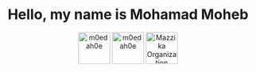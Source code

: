 <h1 align="center">Hello, my name is Mohamad Moheb </h1> 
<p align="center">
<a href=https://www.instagram.com/m0edah0e target="_blank"><img align="center" src=https://i.ibb.co/NnRcJgt/Instagram-Logo-256.png alt="m0edah0e" height="64" width="64" /></a>
<a href=https://steamcommunity.com/id/m0edah0e target="_blank"><img align="center" src=https://i.ibb.co/jWsnFTg/Steam-Logo-256.png alt="m0edah0e" height="64" width="64" /></a>
<a href=https://github.com/Mazzika-Discord-Music-Bot target="_blank"><img align="center" src=https://avatars0.githubusercontent.com/u/77557099?s=400&u=c8354512f4d6d78098d8010a2dbc79a3baa510f5&v=4 alt="Mazzika Organization" height="64" width="64" /></a>
</p>
